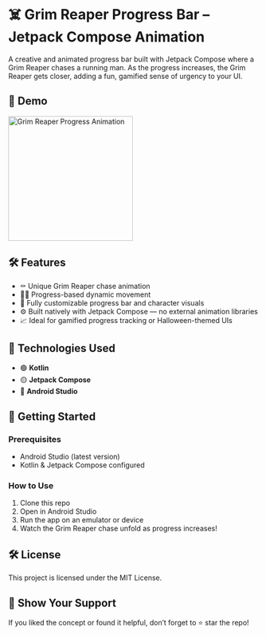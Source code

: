 # ☠️ Grim Reaper Progress Bar – Jetpack Compose Animation

A creative and animated progress bar built with Jetpack Compose where a Grim Reaper chases a running man. As the progress increases, the Grim Reaper gets closer, adding a fun, gamified sense of urgency to your UI.

## 📸 Demo  

<img src="https://github.com/user-attachments/assets/6567e426-0366-4a52-b511-d4dafd3c4b6b" alt="Grim Reaper Progress Animation" width="250">

## 🛠️ Features  

- ⚰️ Unique Grim Reaper chase animation  
- 🏃‍♂️ Progress-based dynamic movement  
- 🎨 Fully customizable progress bar and character visuals  
- ⚙️ Built natively with Jetpack Compose — no external animation libraries  
- 📈 Ideal for gamified progress tracking or Halloween-themed UIs

## 📌 Technologies Used  
- 🟢 **Kotlin**  
- 🟡 **Jetpack Compose**  
- 🔵 **Android Studio**

## 🚀 Getting Started  

### Prerequisites  
- Android Studio (latest version)  
- Kotlin & Jetpack Compose configured

### How to Use  
1. Clone this repo  
2. Open in Android Studio  
3. Run the app on an emulator or device  
4. Watch the Grim Reaper chase unfold as progress increases!  

## 🛠️ License

This project is licensed under the MIT License.

## 🌟 Show Your Support

If you liked the concept or found it helpful, don’t forget to ⭐ star the repo!
